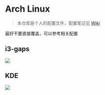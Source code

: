 # Arch Linux 
> 本仓库是个人的配置文件，配置笔记见 [Wiki](https://github.com/yi-yun/ArchLinux-Dotfiles/wiki)

最好不要直接覆盖，可以参考相关配置

## i3-gaps

![](https://yiyun-1253940215.cos.ap-shanghai.myqcloud.com/IMG_6013.PNG)

## KDE

![](https://yiyun-1253940215.cos.ap-shanghai.myqcloud.com/20190130140625.png)
